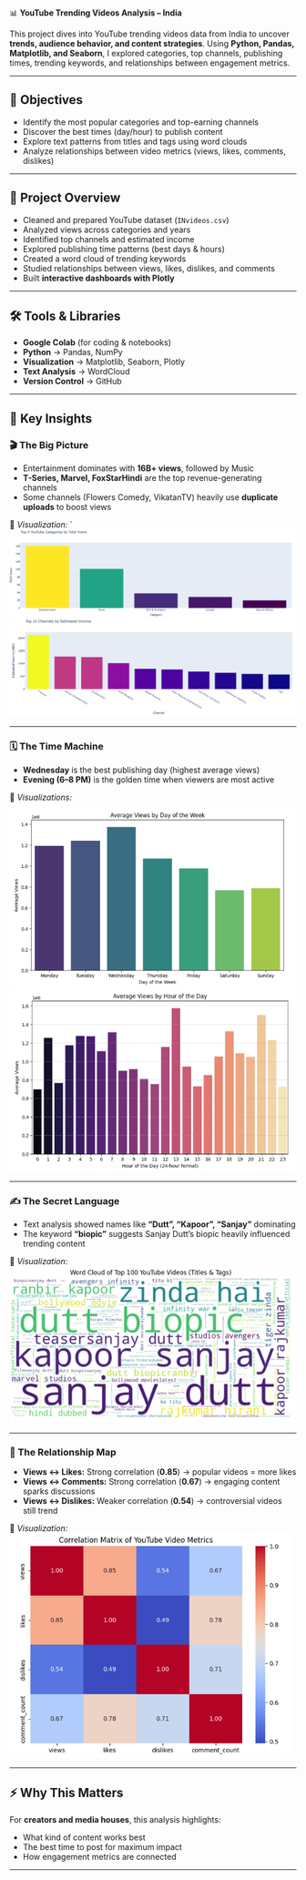📊 **YouTube Trending Videos Analysis – India**

This project dives into YouTube trending videos data from India to uncover **trends, audience behavior, and content strategies**. Using **Python, Pandas, Matplotlib, and Seaborn**, I explored categories, top channels, publishing times, trending keywords, and relationships between engagement metrics.

---

## 🎯 Objectives

* Identify the most popular categories and top-earning channels
* Discover the best times (day/hour) to publish content
* Explore text patterns from titles and tags using word clouds
* Analyze relationships between video metrics (views, likes, comments, dislikes)

---

## 🚀 Project Overview

* Cleaned and prepared YouTube dataset (`INvideos.csv`)
* Analyzed views across categories and years
* Identified top channels and estimated income
* Explored publishing time patterns (best days & hours)
* Created a word cloud of trending keywords
* Studied relationships between views, likes, dislikes, and comments
* Built **interactive dashboards with Plotly**

---

## 🛠️ Tools & Libraries

* **Google Colab** (for coding & notebooks)
* **Python** → Pandas, NumPy
* **Visualization** → Matplotlib, Seaborn, Plotly
* **Text Analysis** → WordCloud
* **Version Control** → GitHub

---

## 🔎 Key Insights

### 🎬 The Big Picture

* Entertainment dominates with **16B+ views**, followed by Music
* **T-Series, Marvel, FoxStarHindi** are the top revenue-generating channels
* Some channels (Flowers Comedy, VikatanTV) heavily use **duplicate uploads** to boost views

📌 *Visualization:*
`![Total Views by Category](images/views_by_category.PNG)
![Top Channels by Income](images/top_channels_income.PNG)

---

### 🗓️ The Time Machine

* **Wednesday** is the best publishing day (highest average views)
* **Evening (6–8 PM)** is the golden time when viewers are most active

📌 *Visualizations:*
![Average Views by Day](images/avg_views_by_day.PNG)
![Average Views by Hour](images/avg_views_by_hour.PNG)

---

### ✍️ The Secret Language

* Text analysis showed names like **“Dutt”, “Kapoor”, “Sanjay”** dominating
* The keyword **“biopic”** suggests Sanjay Dutt’s biopic heavily influenced trending content

📌 *Visualization:*
![Word Cloud of Top Videos](images/wordcloud_top_videos.PNG)

---

### 🤝 The Relationship Map

* **Views ↔ Likes:** Strong correlation (**0.85**) → popular videos = more likes
* **Views ↔ Comments:** Strong correlation (**0.67**) → engaging content sparks discussions
* **Views ↔ Dislikes:** Weaker correlation (**0.54**) → controversial videos still trend

📌 *Visualization:*
![Correlation Heatmap](images/correlation_heatmap.PNG)

---

## ⚡ Why This Matters

For **creators and media houses**, this analysis highlights:

* What kind of content works best
* The best time to post for maximum impact
* How engagement metrics are connected


---

